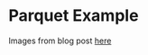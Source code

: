 # Parquet Example

Images from blog post [here](https://vutr.substack.com/p/the-overview-of-parquet-file-format)
